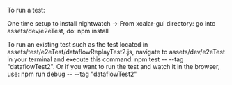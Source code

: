 To run a test:

One time setup to install nightwatch -> From xcalar-gui directory: go into assets/dev/e2eTest, do: npm install

To run an existing test such as the test located in assets/test/e2eTest/dataflowReplayTest2.js,  navigate to assets/dev/e2eTest in your terminal and execute this command: npm test -- --tag "dataflowTest2". Or if you want to run the test and watch it in the browser, use: npm run debug -- --tag "dataflowTest2"